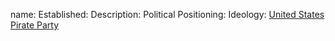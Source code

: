 name: 
Established:
Description: 
Political Positioning:
Ideology:
[United States Pirate Party](https://en.wikipedia.org/wiki/United_States_Pirate_Party)